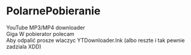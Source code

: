 # PolarnePobieranie
YouTube MP3/MP4 downloader <br>
Giga W pobierator polecam <br>
Aby odpalić prosze wlaczyc YTDownloader.lnk (albo reszte i tak pewnie zadziala XDD)
